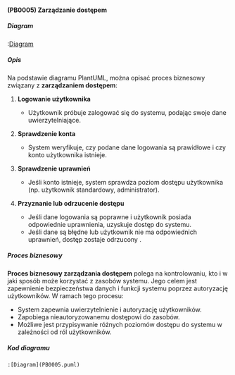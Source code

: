 #### (PB0005) Zarządzanie dostępem

##### Diagram

:[Diagram](PB0005.puml)

##### Opis

Na podstawie diagramu PlantUML, można opisać proces biznesowy związany z **zarządzaniem dostępem**:

1. **Logowanie użytkownika**  
   - Użytkownik próbuje zalogować się do systemu, podając swoje dane uwierzytelniające.

2. **Sprawdzenie konta**  
   - System weryfikuje, czy podane dane logowania są prawidłowe i czy konto użytkownika istnieje.

3. **Sprawdzenie uprawnień**  
   - Jeśli konto istnieje, system sprawdza poziom dostępu użytkownika (np. użytkownik standardowy, administrator).

4. **Przyznanie lub odrzucenie dostępu**  
   - Jeśli dane logowania są poprawne i użytkownik posiada odpowiednie uprawnienia, uzyskuje dostęp do systemu.  
   - Jeśli dane są błędne lub użytkownik nie ma odpowiednich uprawnień, dostęp zostaje odrzucony .

##### Proces biznesowy

**Proces biznesowy zarządzania dostępem** polega na kontrolowaniu, kto i w jaki sposób może korzystać z zasobów systemu. Jego celem jest zapewnienie bezpieczeństwa danych i funkcji systemu poprzez autoryzację użytkowników. W ramach tego procesu:  

- System zapewnia uwierzytelnienie i autoryzację użytkowników.  
- Zapobiega nieautoryzowanemu dostępowi do zasobów.  
- Możliwe jest przypisywanie różnych poziomów dostępu do systemu w zależności od ról użytkowników.  
 


##### Kod diagramu
```
:[Diagram](PB0005.puml)
```
